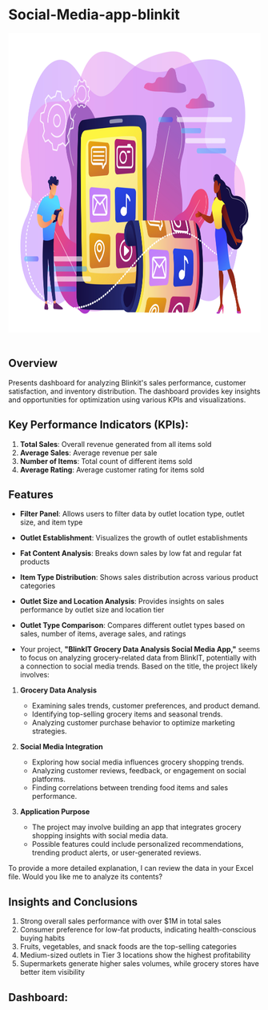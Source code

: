 # Social-Media-app-blinkit
<img src="./19199368.jpg" width="800" height="600"/>&nbsp;


##  Overview

Presents dashboard for analyzing Blinkit's sales performance, customer satisfaction, and inventory distribution. The dashboard provides key insights and opportunities for optimization using various KPIs and visualizations.

## Key Performance Indicators (KPIs):

1. **Total Sales**: Overall revenue generated from all items sold 
2. **Average Sales**: Average revenue per sale 
3. **Number of Items**: Total count of different items sold 
4. **Average Rating**: Average customer rating for items sold 

## Features

- **Filter Panel**: Allows users to filter data by outlet location type, outlet size, and item type
- **Outlet Establishment**: Visualizes the growth of outlet establishments 
- **Fat Content Analysis**: Breaks down sales by low fat and regular fat products
- **Item Type Distribution**: Shows sales distribution across various product categories
- **Outlet Size and Location Analysis**: Provides insights on sales performance by outlet size and location tier
- **Outlet Type Comparison**: Compares different outlet types based on sales, number of items, average sales, and ratings

- Your project, **"BlinkIT Grocery Data Analysis Social Media App,"** seems to focus on analyzing grocery-related data from BlinkIT, potentially with a connection to social media trends. Based on the title, the project likely involves:  

1. **Grocery Data Analysis**  
   - Examining sales trends, customer preferences, and product demand.  
   - Identifying top-selling grocery items and seasonal trends.  
   - Analyzing customer purchase behavior to optimize marketing strategies.  

2. **Social Media Integration**  
   - Exploring how social media influences grocery shopping trends.  
   - Analyzing customer reviews, feedback, or engagement on social platforms.  
   - Finding correlations between trending food items and sales performance.  

3. **Application Purpose**  
   - The project may involve building an app that integrates grocery shopping insights with social media data.  
   - Possible features could include personalized recommendations, trending product alerts, or user-generated reviews.  

To provide a more detailed explanation, I can review the data in your Excel file. Would you like me to analyze its contents?

## Insights and Conclusions

1. Strong overall sales performance with over $1M in total sales
2. Consumer preference for low-fat products, indicating health-conscious buying habits
3. Fruits, vegetables, and snack foods are the top-selling categories
4. Medium-sized outlets in Tier 3 locations show the highest profitability
5. Supermarkets generate higher sales volumes, while grocery stores have better item visibility

## Dashboard:
